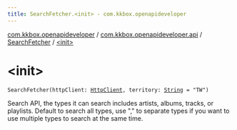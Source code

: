 ```yaml
---
title: SearchFetcher.<init> - com.kkbox.openapideveloper
---
```


[com.kkbox.openapideveloper](../../index.html) / [com.kkbox.openapideveloper.api](../index.html) / [SearchFetcher](index.html) / [&lt;init&gt;](.)

# &lt;init&gt;

`SearchFetcher(httpClient: `[`HttpClient`](../-http-client/index.html)`, territory: `[`String`](https://kotlinlang.org/api/latest/jvm/stdlib/kotlin/-string/index.html)` = "TW")`

Search API, the types it can search includes artists, albums, tracks, or playlists.
Default to search all types, use "," to separate types if you want to use multiple
types to search at the same time.

